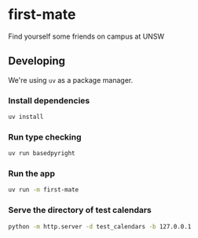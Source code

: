 # first-mate

Find yourself some friends on campus at UNSW

## Developing

We're using `uv` as a package manager.

### Install dependencies

```sh
uv install
```

### Run type checking

```sh
uv run basedpyright
```

### Run the app

```sh
uv run -m first-mate
```

### Serve the directory of test calendars

```sh
python -m http.server -d test_calendars -b 127.0.0.1
```
